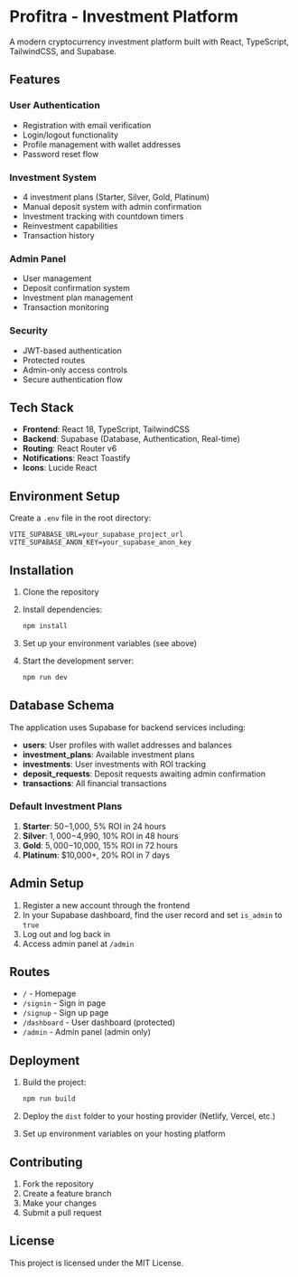 # Profitra - Investment Platform

A modern cryptocurrency investment platform built with React, TypeScript, TailwindCSS, and Supabase.

## Features

### User Authentication
- Registration with email verification
- Login/logout functionality
- Profile management with wallet addresses
- Password reset flow

### Investment System
- 4 investment plans (Starter, Silver, Gold, Platinum)
- Manual deposit system with admin confirmation
- Investment tracking with countdown timers
- Reinvestment capabilities
- Transaction history

### Admin Panel
- User management
- Deposit confirmation system
- Investment plan management
- Transaction monitoring

### Security
- JWT-based authentication
- Protected routes
- Admin-only access controls
- Secure authentication flow

## Tech Stack

- **Frontend**: React 18, TypeScript, TailwindCSS
- **Backend**: Supabase (Database, Authentication, Real-time)
- **Routing**: React Router v6
- **Notifications**: React Toastify
- **Icons**: Lucide React

## Environment Setup

Create a `.env` file in the root directory:

```env
VITE_SUPABASE_URL=your_supabase_project_url
VITE_SUPABASE_ANON_KEY=your_supabase_anon_key
```

## Installation

1. Clone the repository
2. Install dependencies:
   ```bash
   npm install
   ```

3. Set up your environment variables (see above)

4. Start the development server:
   ```bash
   npm run dev
   ```

## Database Schema

The application uses Supabase for backend services including:

- **users**: User profiles with wallet addresses and balances
- **investment_plans**: Available investment plans
- **investments**: User investments with ROI tracking
- **deposit_requests**: Deposit requests awaiting admin confirmation
- **transactions**: All financial transactions

### Default Investment Plans

1. **Starter**: $50-$1,000, 5% ROI in 24 hours
2. **Silver**: $1,000-$4,990, 10% ROI in 48 hours
3. **Gold**: $5,000-$10,000, 15% ROI in 72 hours
4. **Platinum**: $10,000+, 20% ROI in 7 days

## Admin Setup

1. Register a new account through the frontend
2. In your Supabase dashboard, find the user record and set `is_admin` to `true`
3. Log out and log back in
4. Access admin panel at `/admin`

## Routes

- `/` - Homepage
- `/signin` - Sign in page
- `/signup` - Sign up page
- `/dashboard` - User dashboard (protected)
- `/admin` - Admin panel (admin only)

## Deployment

1. Build the project:
   ```bash
   npm run build
   ```

2. Deploy the `dist` folder to your hosting provider (Netlify, Vercel, etc.)

3. Set up environment variables on your hosting platform

## Contributing

1. Fork the repository
2. Create a feature branch
3. Make your changes
4. Submit a pull request

## License

This project is licensed under the MIT License.